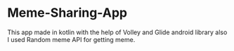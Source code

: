 # Meme-Sharing-App
This app made in kotlin with the help of Volley and Glide android library also I used  Random meme API for getting meme.
